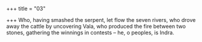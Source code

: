 +++
title = "03"

+++
Who, having smashed the serpent, let flow the seven rivers, who drove  away the cattle by uncovering Vala,
who produced the fire between two stones, gathering the winnings in  contests – he, o peoples, is Indra.